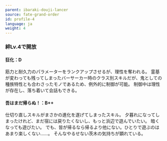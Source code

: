```yaml
---
parent: ibaraki-douji-lancer
source: fate-grand-order
id: profile-4
language: ja
weight: 4
---
```


### 絆Lv.4で開放

#### 狂化：D

筋力と耐久力のパラメーターをランクアップさせるが、理性を奪われる。
霊基が変わっても残ってしまったバーサーカー時のクラス別スキルだが、鬼としての種族特性とも合わさったモノであるため、例外的に制御が可能。
制御中は理性が存在し、落ち着いて会話もできる。

#### 吾はまだ帰らぬ！：B++

仕切り直しスキルがまさかの進化を遂げてしまったスキル。
夕暮れになってしまったけれど、まだ宿には戻りたくないし、もっと浜辺で遊んでいたい。
暗くなっても遊びたい。
でも、皆が帰るなら帰るより他にない。ひとりで遊ぶのはあまり楽しくない……。
そんなやるせない茨木の気持ちが顕れている。

